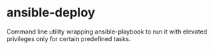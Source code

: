 # ansible-deploy
Command line utility wrapping ansible-playbook to run it with elevated privileges only for certain predefined tasks. 

